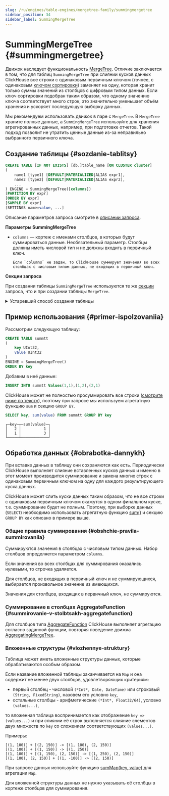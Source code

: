 ```yaml
---
slug: /ru/engines/table-engines/mergetree-family/summingmergetree
sidebar_position: 34
sidebar_label: SummingMergeTree
---
```


# SummingMergeTree {#summingmergetree}

Движок наследует функциональность [MergeTree](mergetree.md#table_engines-mergetree). Отличие заключается в том, что для таблиц `SummingMergeTree` при слиянии кусков данных ClickHouse все строки с одинаковым первичным ключом (точнее, с одинаковым [ключом сортировки](mergetree.md)) заменяет на одну, которая хранит только суммы значений из столбцов с цифровым типом данных. Если ключ сортировки подобран таким образом, что одному значению ключа соответствует много строк, это значительно уменьшает объём хранения и ускоряет последующую выборку данных.

Мы рекомендуем использовать движок в паре с `MergeTree`. В `MergeTree` храните полные данные, а `SummingMergeTree` используйте для хранения агрегированных данных, например, при подготовке отчетов. Такой подход позволит не утратить ценные данные из-за неправильно выбранного первичного ключа.

## Создание таблицы {#sozdanie-tablitsy}

``` sql
CREATE TABLE [IF NOT EXISTS] [db.]table_name [ON CLUSTER cluster]
(
    name1 [type1] [DEFAULT|MATERIALIZED|ALIAS expr1],
    name2 [type2] [DEFAULT|MATERIALIZED|ALIAS expr2],
    ...
) ENGINE = SummingMergeTree([columns])
[PARTITION BY expr]
[ORDER BY expr]
[SAMPLE BY expr]
[SETTINGS name=value, ...]
```

Описание параметров запроса смотрите в [описании запроса](../../../engines/table-engines/mergetree-family/summingmergetree.md).

**Параметры SummingMergeTree**

-   `columns` — кортеж с именами столбцов, в которых будут суммироваться данные. Необязательный параметр.
    Столбцы должны иметь числовой тип и не должны входить в первичный ключ.

        Если `columns` не задан, то ClickHouse суммирует значения во всех столбцах с числовым типом данных, не входящих в первичный ключ.

**Секции запроса**

При создании таблицы `SummingMergeTree` используются те же [секции](mergetree.md) запроса, что и при создании таблицы `MergeTree`.

<details markdown="1">

<summary>Устаревший способ создания таблицы</summary>

    :::note "Attention"
    Не используйте этот способ в новых проектах и по возможности переведите старые проекты на способ описанный выше.
    :::
``` sql
CREATE TABLE [IF NOT EXISTS] [db.]table_name [ON CLUSTER cluster]
(
    name1 [type1] [DEFAULT|MATERIALIZED|ALIAS expr1],
    name2 [type2] [DEFAULT|MATERIALIZED|ALIAS expr2],
    ...
) ENGINE [=] SummingMergeTree(date-column [, sampling_expression], (primary, key), index_granularity, [columns])
```

Все параметры, кроме `columns` имеют то же значение, что в и `MergeTree`.

-   `columns` — кортеж с именами столбцов для суммирования данных. Необязательный параметр. Описание смотрите выше по тексту.

</details>

## Пример использования {#primer-ispolzovaniia}

Рассмотрим следующую таблицу:

``` sql
CREATE TABLE summtt
(
    key UInt32,
    value UInt32
)
ENGINE = SummingMergeTree()
ORDER BY key
```

Добавим в неё данные:

``` sql
INSERT INTO summtt Values(1,1),(1,2),(2,1)
```

ClickHouse может не полностью просуммировать все строки ([смотрите ниже по тексту](#obrabotka-dannykh)), поэтому при запросе мы используем агрегатную функцию `sum` и секцию `GROUP BY`.

``` sql
SELECT key, sum(value) FROM summtt GROUP BY key
```

``` text
┌─key─┬─sum(value)─┐
│   2 │          1 │
│   1 │          3 │
└─────┴────────────┘
```

## Обработка данных {#obrabotka-dannykh}

При вставке данных в таблицу они сохраняются как есть. Периодически ClickHouse выполняет слияние вставленных кусков данных и именно в этот момент производится суммирование и замена многих строк с одинаковым первичным ключом на одну для каждого результирующего куска данных.

ClickHouse может слить куски данных таким образом, что не все строки с одинаковым первичным ключом окажутся в одном финальном куске, т.е. суммирование будет не полным. Поэтому, при выборке данных (`SELECT`) необходимо использовать агрегатную функцию [sum()](../../../engines/table-engines/mergetree-family/summingmergetree.md#agg_function-sum) и секцию `GROUP BY` как описано в примере выше.

### Общие правила суммирования {#obshchie-pravila-summirovaniia}

Суммируются значения в столбцах с числовым типом данных. Набор столбцов определяется параметром `columns`.

Если значения во всех столбцах для суммирования оказались нулевыми, то строчка удаляется.

Для столбцов, не входящих в первичный ключ и не суммирующихся, выбирается произвольное значение из имеющихся.

Значения для столбцов, входящих в первичный ключ, не суммируются.

### Суммирование в столбцах AggregateFunction {#summirovanie-v-stolbtsakh-aggregatefunction}

Для столбцов типа [AggregateFunction](../../../sql-reference/data-types/aggregatefunction.md#data-type-aggregatefunction) ClickHouse выполняет агрегацию согласно заданной функции, повторяя поведение движка [AggregatingMergeTree](aggregatingmergetree.md).

### Вложенные структуры {#vlozhennye-struktury}

Таблица может иметь вложенные структуры данных, которые обрабатываются особым образом.

Если название вложенной таблицы заканчивается на `Map` и она содержит не менее двух столбцов, удовлетворяющих критериям:

-   первый столбец - числовой `(*Int*, Date, DateTime)` или строковый `(String, FixedString)`, назовем его условно `key`,
-   остальные столбцы - арифметические `(*Int*, Float32/64)`, условно `(values...)`,

то вложенная таблица воспринимается как отображение `key => (values...)` и при слиянии её строк выполняется слияние элементов двух множеств по `key` со сложением соответствующих `(values...)`.

Примеры:

``` text
[(1, 100)] + [(2, 150)] -> [(1, 100), (2, 150)]
[(1, 100)] + [(1, 150)] -> [(1, 250)]
[(1, 100)] + [(1, 150), (2, 150)] -> [(1, 250), (2, 150)]
[(1, 100), (2, 150)] + [(1, -100)] -> [(2, 150)]
```

При запросе данных используйте функцию [sumMap(key, value)](../../../sql-reference/aggregate-functions/reference/summap.md#agg_functions-summap) для агрегации `Map`.

Для вложенной структуры данных не нужно указывать её столбцы в кортеже столбцов для суммирования.

